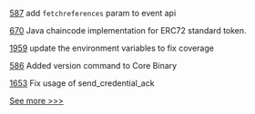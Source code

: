 
[587](https://github.com/hyperledger/firefly/pull/587) add `fetchreferences` param to event api

[670](https://github.com/hyperledger/fabric-samples/pull/670) Java chaincode implementation  for ERC72 standard token.

[1959](https://github.com/hyperledger/iroha/pull/1959) update the environment variables to fix coverage

[586](https://github.com/hyperledger/firefly/pull/586) Added version command to Core Binary

[1653](https://github.com/hyperledger/aries-cloudagent-python/pull/1653) Fix usage of send_credential_ack


[See more >>>](https://start-here.hyperledger.org/pull-requests)
